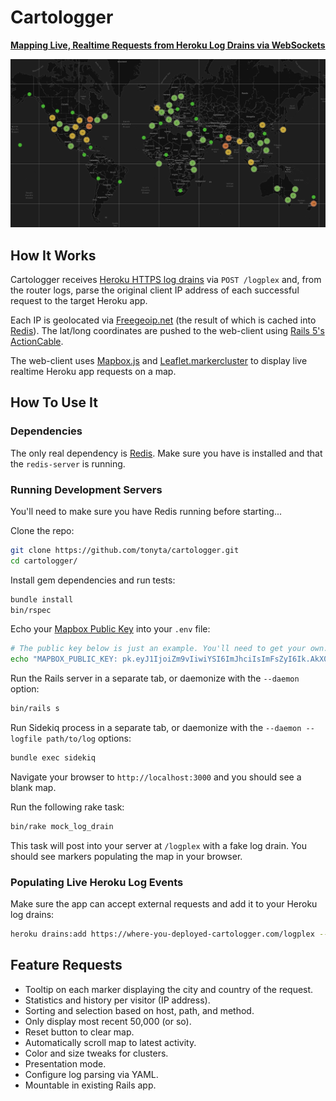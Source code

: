 # Cartologger
[**Mapping Live, Realtime Requests from Heroku Log Drains via WebSockets**](http://cartologger.tonyta.com)

![Cartologger Map](https://github.com/tonyta/cartologger/blob/master/cartologger-map.jpg)

## How It Works
Cartologger receives [Heroku HTTPS log drains](https://devcenter.heroku.com/articles/log-drains)
via `POST /logplex` and, from the router logs, parse the original client
IP address of each successful request to the target Heroku app.

Each IP is geolocated via [Freegeoip.net](https://freegeoip.net)
(the result of which is cached into [Redis](http://redis.io)).
The lat/long coordinates are pushed to the web-client using
[Rails 5's ActionCable](https://github.com/rails/rails/tree/master/actioncable).

The web-client uses [Mapbox.js](https://www.mapbox.com/mapbox.js) and
[Leaflet.markercluster](https://github.com/Leaflet/Leaflet.markercluster)
to display live realtime Heroku app requests on a map.

## How To Use It

### Dependencies

The only real dependency is [Redis](http://redis.io). Make sure you have
is installed and that the `redis-server` is running.

### Running Development Servers

You'll need to make sure you have Redis running before starting...

Clone the repo:
``` bash
git clone https://github.com/tonyta/cartologger.git
cd cartologger/
```

Install gem dependencies and run tests:
``` bash
bundle install
bin/rspec
```

Echo your [Mapbox Public Key](https://www.mapbox.com/studio/account/tokens/)
into your `.env` file:
``` bash
# The public key below is just an example. You'll need to get your own.
echo "MAPBOX_PUBLIC_KEY: pk.eyJ1IjoiZm9vIiwiYSI6ImJhciIsImFsZyI6Ik.AkX0xyUS0coZ3t7EZUKW33" >> .env
```

Run the Rails server in a separate tab, or daemonize with the `--daemon` option:
``` bash
bin/rails s
```

Run Sidekiq process in a separate tab, or daemonize with the
`--daemon --logfile path/to/log` options:
``` bash
bundle exec sidekiq
```

Navigate your browser to `http://localhost:3000` and you should see a blank map.

Run the following rake task:
``` bash
bin/rake mock_log_drain
```

This task will post into your server at `/logplex` with a fake log drain.
You should see markers populating the map in your browser.

### Populating Live Heroku Log Events

Make sure the app can accept external requests and add it to your Heroku
log drains:
``` bash
heroku drains:add https://where-you-deployed-cartologger.com/logplex --app your-heroku-app
```

## Feature Requests
- Tooltip on each marker displaying the city and country of the request.
- Statistics and history per visitor (IP address).
- Sorting and selection based on host, path, and method.
- Only display most recent 50,000 (or so).
- Reset button to clear map.
- Automatically scroll map to latest activity.
- Color and size tweaks for clusters.
- Presentation mode.
- Configure log parsing via YAML.
- Mountable in existing Rails app.

